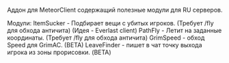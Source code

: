Аддон для MeteorClient содержащий полезные модули для RU серверов.

Модули:
ItemSucker - Подбирает вещи с убитых игроков. (Требует /fly для обхода античита) (Идея - Everlast client)
PathFly - Летит на заданные координаты. (Требует /fly для обхода античита)
GrimSpeed - обход Speed для GrimAC. (BETA)
LeaveFinder - пишет в чат точку выхода игрока из зоны прорисовки. (BETA)
